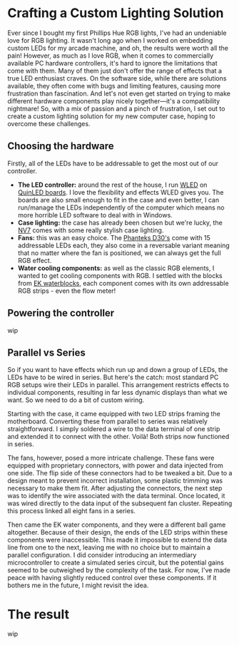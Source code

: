 <!--
title: Crafting a Custom Lighting Solution 
description: Making a custom lighting solution for the Phanteks NV7 using WLED
slug: custom-lighting
published: false
created: 2023-10-02
-->
# Crafting a Custom Lighting Solution 
Ever since I bought my first Phillips Hue RGB lights, I've had an undeniable love for RGB lighting. It wasn't long ago when I worked on embedding custom LEDs for my arcade machine, and oh, the results were worth all the pain! However, as much as I love RGB, when it comes to commercially available PC hardware controllers, it's hard to ignore the limitations that come with them. Many of them just don't offer the range of effects that a true LED enthusiast craves. On the software side, while there are solutions available, they often come with bugs and limiting features, causing more frustration than fascination. And let's not even get started on trying to make different hardware components play nicely together—it's a compatibility nightmare! So, with a mix of passion and a pinch of frustration, I set out to create a custom lighting solution for my new computer case, hoping to overcome these challenges.

## Choosing the hardware
Firstly, all of the LEDs have to be addressable to get the most out of our controller. 

- **The LED controller:** around the rest of the house, I run [WLED](https://kno.wled.ge/) on [QuinLED boards](https://quinled.info/). I love the flexibility and effects WLED gives you. The boards are also small enough to fit in the case and even better, I can run/manage the LEDs independently of the computer which means no more horrible LED software to deal with in Windows.
- **Case lighting:**  the case has already been chosen but we're lucky, the [NV7](https://phanteks.com/NV7.html) comes with some really stylish case lighting.
- **Fans:** this was an easy choice. The [Phanteks D30's](https://phanteks.com/PH-F120D30.html) come with 15 addressable LEDs each, they also come in a reversable variant meaning that no matter where the fan is positioned, we can always get the full RGB effect.
- **Water cooling components:** as well as the classic RGB elements, I wanted to get cooling components with RGB. I settled with the blocks from [EK waterblocks](https://www.ekwb.com/), each component comes with its own addressable RGB strips - even the flow meter!

## Powering the controller
wip

## Parallel vs Series
So if you want to have effects which run up and down a group of LEDs, the LEDs have to be wired in series. But here's the catch: most standard PC RGB setups wire their LEDs in parallel. This arrangement restricts effects to individual components, resulting in far less dynamic displays than what we want. So we need to do a bit of custom wiring.

Starting with the case, it came equipped with two LED strips framing the motherboard. Converting these from parallel to series was relatively straightforward. I simply soldered a wire to the data terminal of one strip and extended it to connect with the other. Voilà! Both strips now functioned in series.

The fans, however, posed a more intricate challenge. These fans were equipped with proprietary connectors, with power and data injected from one side. The flip side of these connectors had to be tweaked a bit. Due to a design meant to prevent incorrect installation, some plastic trimming was necessary to make them fit. After adjusting the connectors, the next step was to identify the wire associated with the data terminal. Once located, it was wired directly to the data input of the subsequent fan cluster. Repeating this process linked all eight fans in a series.

Then came the EK water components, and they were a different ball game altogether. Because of their design, the ends of the LED strips within these components were inaccessible. This made it impossible to extend the data line from one to the next, leaving me with no choice but to maintain a parallel configuration. I did consider introducing an intermediary microcontroller to create a simulated series circuit, but the potential gains seemed to be outweighed by the complexity of the task. For now, I've made peace with having slightly reduced control over these components. If it bothers me in the future, I might revisit the idea.

# The result
wip
